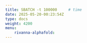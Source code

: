 ```yaml
---
title: SBATCH -t 100000     # time
date: 2025-05-20-00:23:54Z
type: docs 
weight: 4200
menu: 
    rivanna-alphafold:
---
```



